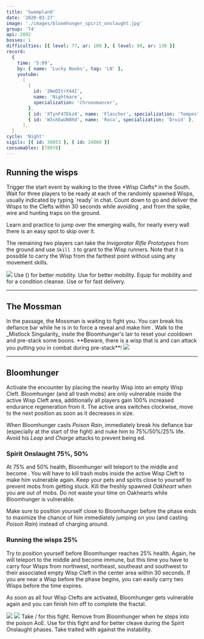 ```yaml
---
title: 'Swampland'
date: '2020-03-27'
image: './images/bloomhunger_spirit_onslaught.jpg'
group: 'T4'
api: 2892
bosses: 1
difficulties: [{ level: 77, ar: 109 }, { level: 89, ar: 130 }]
record:
  {
    time: '5:09',
    by: { name: 'Lucky Noobs', tag: 'LN' },
    youtube:
      [
        {
          id: '2NeDItrX44I',
          name: 'Nightmare',
          specialization: 'Chronomancer',
        },
        { id: 'XTynF47Ekz4', name: 'Flaschor', specialization: 'Tempest' },
        { id: 'W3shEwUN0hU', name: 'Roca', specialization: 'Druid' },
      ],
  }
cycle: 'Night'
sigils: [{ id: 36053 }, { id: 24868 }]
consumables: [78978]
---
```


## Running the wisps

<Grid>
<GridItem sm="8">
Trigger the start event by walking to the three *Wisp Clefts* in the South. Wait for three players to be ready at each of the randomly spawned Wisps, usually indicated by typing `ready` in chat. Count down to go and deliver the Wisps to the Clefts within 30 seconds while avoiding <Condition name="stun"/>, <Condition name="immobile"/> and <Condition name="crippled"/> from the spike, wire and hunting traps on the ground.

Learn and practice to jump over the emerging walls, for nearly every wall there is an easy spot to skip over it.

The remaining two players can take the _Invigorator Rifle Prototypes_ from the ground and use `Skill 3` to grant <Boon name="stability"/> to the Wisp runners. Note that it is possible to carry the Wisp from the farthest point without using any movement skills.
</GridItem>

<GridItem sm="4">
<Image src="./images/the_three_wisp_clefts.jpg" caption="The three wisp clefts"/>
</GridItem>
</Grid>

<Tabs>
<Tab specialization="revenant">
Use <Skill name="Impossible Odds"/> (<Skill name="Legendary Assassin Stance" disableText/>) for better mobility.
</Tab>

<Tab specialization="warrior">
Use <Skill id="14516"/> for better mobility.
</Tab>

<Tab specialization="elementalist">
Equip <Skill id="5536"/> for mobility and <Skill id="5507"/> for a condition cleanse.
</Tab>

<Tab specialization="thief">
Use <Skill id="13038"/> or <Skill id="13002"/> for fast delivery.
</Tab>
</Tabs>

---

## The Mossman

<Grid>
<GridItem sm="8">
In the passage, the Mossman is waiting to fight you. You can break his defiance bar while he is in <Effect name="stealth"/> to force a reveal and make him <Effect name="Exposed"/>. Walk to the _Mistlock Singularity_ insite the Bloomhunger's lair to reset your cooldown and pre-stack some boons.
<Message>  
**Beware, there is a wisp that is <Effect name="invulnerability"/> and can attack you putting you in combat during pre-stack**!
</Message>
</GridItem>

<GridItem sm="4">
<Image src="./images/the_mossman.jpg" caption="The Mossman"/>
</GridItem>
</Grid>

---

## Bloomhunger

<Grid>
<GridItem sm="8">
Activate the encounter by placing the nearby Wisp into an empty Wisp Cleft. Bloomhunger (and all trash mobs) are only vulnerable inside the active Wisp Cleft area, additionally all players gain 100% increased endurance regeneration from it. The active area switches clockwise, move to the next position as soon as it decreases in size.

When Bloomhunger casts _Poison Rain_, immediately break his defiance bar (especially at the start of the fight) and nuke him to 75%/50%/25% life. Avoid his _Leap_ and _Charge_ attacks to prevent being <Control name="knockdown"/>ed.

### Spirit Onslaught <Label>75%, 50%</Label>

At 75% and 50% health, Bloomhunger will teleport to the middle and become <Effect name="invulnerability"/>. You will have to kill trash mobs inside the active Wisp Cleft to make him vulnerable again. Keep your pets and spirits close to yourself to prevent mobs from getting stuck. Kill the freshly spawned _Oakheart_ when you are out of mobs. Do not waste your time on Oakhearts while Bloomhunger is vulnerable.

Make sure to position yourself close to Bloomhunger before the phase ends to maximize the chance of him immediately jumping on you (and casting _Poison Rain_) instead of charging around.

### Running the wisps <Label>25%</Label>

Try to position yourself before Bloomhunger reaches 25% health. Again, he will teleport to the middle and become immune, but this time you have to carry four Wisps from northwest, northeast, southeast and southwest to their associated empty Wisp Cleft in the center area within 30 seconds. If you are near a Wisp before the phase begins, you can easily carry two Wisps before the time expires.

As soon as all four Wisp Clefts are activated, Bloomhunger gets vulnerable again and you can finish him off to complete the fractal.

<Image src="./images/bloomhunger_spirit_onslaught.jpg" caption="Bloomhunger during Spirit Onslaught"/>
</GridItem>

<GridItem sm="4">
<Image src="./images/bloomhunger.jpg" caption="Bloomhunger"/>
<Tabs>
<Tab specialization="revenant">
Take <Skill name="Legendary Demon Stance"/> / <Skill name="Legendary Renegade Stance"/> for this fight. Remove <Boon name="Protection"/> from Bloomhunger when he steps into the poison AoE.
</Tab>
</Tabs>
 
<Tabs> 
<Tab specialization="Tempest">
Use <Specialization name="Tempest"/> for this fight and <Skill id="22572"/> for better cleave during the Spirit Onslaught phases.
</Tab>
</Tabs>

<Tabs>
<Tab specialization="ranger">
Take <Skill id="12489"/> traited with <Trait id="1075"/> against the <Instability name="Afflicted"/> instability.
</Tab>
</Tabs>
</GridItem>
</Grid>


